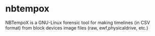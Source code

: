# nbtempox
NBTempoX is a GNU-Linux forensic tool for making timelines (in CSV format) from block devices image files (raw, ewf,physicaldrive, etc.)
